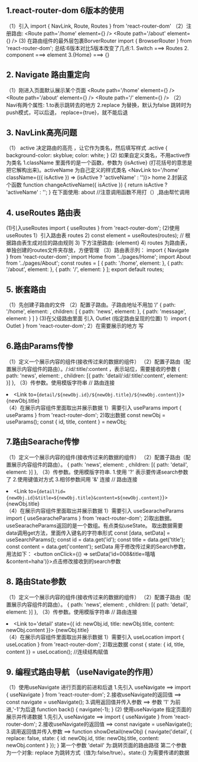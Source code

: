 ## 1.react-router-dom 6版本的使用
  （1）引入 import { NavLink, Route, Routes } from 'react-router-dom'
  （2）注册路由:     <Routes>
                        <Route path='/home' element={<Home />} />
                        <Route path='/about' element={<About />} />
                    </Routes>
   (3) 在路由组件的最外层包裹BorverRouter
      import { BrowserRouter } from 'react-router-dom';
            <BrowserRouter>
                <Pages />
            </BrowserRouter>
  总结:6版本对比5版本改变了几点:1. Switch ===> Routes 2. component ===> element 3.{Home} ===> {<Home/>}

## 2. Navigate 路由重定向
   （1）刚进入页面默认展示某个页面
        <Routes>
            <Route path='/home' element={<Home />} />
            <Route path='/about' element={<About />} />
            <Route path='/' element={<Navigate to='/about' />} />
         </Routes>
    （2）Navi有两个属性: 1.to表示跳转去的地方  2.replace 为替换，默认为false 跳转时为push模式，可以后退， replace={true}，就不能后退

## 3. NavLink高亮问题
   （1） active 决定路由的高亮 ，让它作为类名，然后填写样式
                    .active {
                        background-color: skyblue;
                        color: white;
                    }
    (2) 如果自定义类名，不用active作为类名
      1.className 里面传的是一个函数，参数为 {isActive} (打花括号的意思是把它解构出来)。activeName 为自己定义的样式类名
       <NavLink to='/home' className={({ isActive }) => (isActive ? 'activeName' : '')}> home </NavLink>
     2.封装这个函数
          function changeActiveName({ isActive }) {
                return isActive ? 'activeName' : '';
                }
      在下面使用:
        <NavLink to='/about' className={changeActiveName}>about</NavLink> //注意调用函数不用打（）,路由帮忙调用

## 4. useRoutes 路由表
   (1)引入useRoutes
     import { useRoutes } from 'react-router-dom';
   (2)使用useRoutes
      1）引入路由表 routes
      2) const element = useRoutes(routes); // 根据路由表生成对应的路由规则
      3) 下方注册路由:  {element}
      4) routes 为路由表，单独创建的routes文件夹存放，方便管理
   （3）路由表示列：
        import { Navigate } from 'react-router-dom';
        import Home from '../pages/Home';
        import About from '../pages/About';
        const routes = [
            { path: '/home', element: <Home /> },
            { path: '/about', element: <About /> },
            { path: '/', element: <Navigate to='/about' /> }
        ];
        export default routes;

## 5. 嵌套路由
  （1）先创建子路由的文件
  （2）配置子路由。子路由地址不用加 ‘/’
          {
            path: '/home',
            element: <Home />,
            children: [
                { path: 'news', element: <News /> },
                { path: 'message', element: <Message /> }
            ]
          }
   (3)在父级路由里面 引入 Outlet (指定路由呈现的位置)
      1）import { Outlet } from 'react-router-dom';
      2）在需要展示的地方 写    <Outlet />

## 6.路由Params传惨
  （1）定义一个展示内容的组件(接收传过来的数据的组件）
  （2）配置子路由（配置展示内容组件的路由）。/:id/:title/:content ，表示站位，需要接收的参数
              {
                path: 'news',
                element: <News />,
                children: [{ path: 'detail/:id/:title/:content', element: <Detail /> }]
              },
  （3）传参数。使用模版字符串
        // 路由连接
        <li key={newObj.id}>
            <Link to={`detail/${newObj.id}/${newObj.title}/${newObj.content}`}> {newObj.title}</Link>
        </li>
  （4）在展示内容组件里面取出并展示数据
      1）需要引入 useParams
        import { useParams } from 'react-router-dom';
      2)取出数据
          const newObj = useParams();
          const { id, title, content } = newObj;

## 7.路由Searache传惨
  （1）定义一个展示内容的组件(接收传过来的数据的组件）
  （2）配置子路由（配置展示内容组件的路由）。
              {
                path: 'news',
                element: <News />,
                children: [{ path: 'detail', element: <Detail /> }]
              },
  （3）传参数。使用模版字符串.
      1.使用 '?' 表示要传递search参数了
      2.使用键值对方式
      3.相邻参数间用 '&' 连接
        // 路由连接
        <li key={newObj.id}>
            <Link to={`detail?id={newObj.id}&title=${newObj.title}&content=${newObj.content}`}> {newObj.title}</Link>
        </li>
  （4）在展示内容组件里面取出并展示数据
      1）需要引入 useSearacheParams
        import { useSearacheParams } from 'react-router-dom';
      2)取出数据。useSearacheParams返回的是一个数组。有点类似useState。
        取出数据需要data调用get方法，里面传入键名的字符串形式
            const [data, setData] = useSearchParams();
            const id = data.get('id');
            const title = data.get('title');
            const content = data.get('content');
        setData 用于修改传过来的Search参数，用法如下：
           <button onClick={() => setData('id=008&title=嘻嘻&content=haha')}>点击修改接收到的search参数</button>

## 8. 路由State参数
  （1）定义一个展示内容的组件(接收传过来的数据的组件）
  （2）配置子路由（配置展示内容组件的路由）。
              {
                path: 'news',
                element: <News />,
                children: [{ path: 'detail', element: <Detail /> }]
              },
  （3）传参数。使用模版字符串
         // 路由连接
        <li key={newObj.id}>
            <Link to='detail' state={{ id: newObj.id, title: newObj.title, content: newObj.content }}>
                {newObj.title}
            </Link>
        </li>
  （4）在展示内容组件里面取出并展示数据
      1）需要引入 useLocation
        import { useLocation } from 'react-router-dom';
      2)取出数据
           const { state: { id, title, content }} = useLocation(); //连续结构赋值

## 9. 编程式路由导航 （useNavigate的作用）
   （1）使用useNavigate 进行页面的前进和后退
      1.先引入 useNavigate  ==>  import { useNavigate } from 'react-router-dom';
      2.接收useNavigate的返回值 ==>  const navigate = useNavigate();
      3.调用返回值并传入参数  ==>    参数 '1' 为前进,'-1'为后退
            function back() {
                navigate(-1);
            }
    (2) 使用useNavigate 指定页面的展示并传递数据
        1.先引入 useNavigate  ==>  import { useNavigate } from 'react-router-dom';
        2.接收useNavigate的返回值 ==>  const navigate = useNavigate();
        3.调用返回值并传入参数  ==>
               function showDetail(newObj) {
                    navigate('detail', {
                        replace: false,
                        state: {
                            id: newObj.id,
                            title: newObj.title,
                            content: newObj.content
                        }
                    });
                }
        第一个参数 'detail' 为:跳转页面的路由路径
        第二个参数 为一个对象:  replace 为跳转方式（值为:false/true）。state:{} 为需要传递的数据